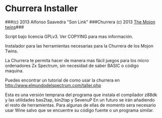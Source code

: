 Churrera Installer
======================

###(c) 2013 Alfonso Saavedra "Son Link"
###Churrera (c) 2013 [The Mojon twins](http://www.mojontwins.com/)###

Script bajo licencia GPLv3. Ver COPYING para mas información.

Instalador para las herramientas necesarias para la Churrera de los Mojon Twins.

La Churrera te permita hacer de manera mas fácil juegos para los micro ordenadores Zx Spectrum, sin necesidad de saber BASIC o código maquina.

Puedes encontrar un tutorial de como usar la churrera en http://www.elmundodelspectrum.com/taller.php

Esta es una versión temprana del programa que instala el compilador z88dk y las utilidades bas2tap, bin2tap y SevenuP
En un futuro se irán añadiendo el resto de herramientas. Para algunas de ellas de momento sera necesario usar Wine salvo que se encuentre su código fuente o un programa similar.
